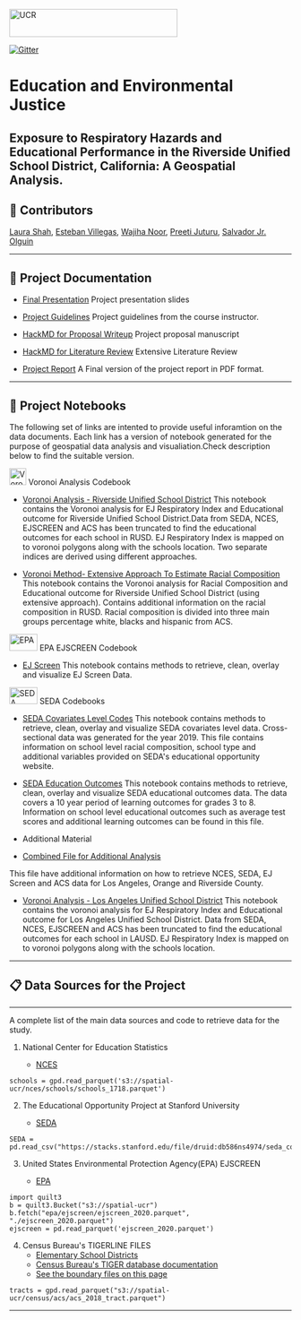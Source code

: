 
<img src="https://spatial.ucr.edu/images/UCR_logo_long.png" alt="UCR"
	title="University of California" width="300" height="50"  /> 

[![Gitter](https://badges.gitter.im/p280s21project3/community.svg)](https://gitter.im/p280s21project3/community?utm_source=badge&utm_medium=badge&utm_campaign=pr-badge)

# Education and Environmental Justice
## Exposure to Respiratory Hazards and Educational Performance in the Riverside Unified School District, California: A Geospatial Analysis. ##


## :pushpin: Contributors
[Laura Shah](https://github.com/lsala010/),  [Esteban Villegas](https://github.com/evill092),  [Wajiha Noor](https://github.com/WawNun),  [Preeti Juturu](https://github.com/preetijuturu),  [Salvador Jr. Olguin](https://github.com/Salolg5)

------
## 📝 Project Documentation

- [Final Presentation](https://docs.google.com/presentation/d/1rp7JEXDTZyxcVlwDGPZybQEtdEnhNggBlO7OzcP2YGs/edit?usp=sharing) 
Project presentation slides

- [Project Guidelines](https://sergerey.org/pbpl280s21/projects.html)
Project guidelines from the course instructor.

-  [HackMD for Proposal Writeup](https://hackmd.io/@xSZKUBllSUCUfYxmgoh_yA/SyurmYCUd)
Project proposal manuscript
  
- [HackMD for Literature Review](https://hackmd.io/@Laura786/S15WsEJ__/edit)
Extensive Literature Review 
  
 - [Project Report](https://github.com/preetijuturu/p280s21project3/blob/main/Project_Documents/PBPL280%20Group%203%20Manuscript.pdf)
 A Final version of the project report in PDF format.
  
 
------

## :notebook: Project Notebooks

The following set of links are intented to provide useful inforamtion on the data documents. Each link has a version of notebook generated for the purpose of geospatial data analysis and visualiation.Check description below to find the suitable version. 

<img src="https://upload.wikimedia.org/wikipedia/commons/thumb/5/54/Euclidean_Voronoi_diagram.svg/1200px-Euclidean_Voronoi_diagram.svg.png" alt="Voronoi"
	title="methods" width="30" height="30"  />  Voronoi Analysis Codebook	

- [Voronoi Analysis - Riverside Unified School District](https://github.com/preetijuturu/p280s21project3/blob/main/RUSD_Vor.ipynb)
This notebook contains the Voronoi analysis for EJ Respiratory Index and Educational outcome for Riverside Unified School District.Data from SEDA, NCES, EJSCREEN and ACS has been truncated to find the educational outcomes for each school in RUSD. EJ Respiratory Index is mapped on to voronoi polygons along with the schools location. Two separate indices are derived using different approaches. 

- [Voronoi Method- Extensive Approach To Estimate Racial Composition](https://github.com/preetijuturu/p280s21project3/blob/main/NEW_RUSD_Vor_extensive.ipynb)
This notebook contains the Voronoi analysis for Racial Composition and Educational outcome for Riverside Unified School District (using extensive approach). Contains additional information on the racial composition in RUSD. Racial composition is divided into three main groups percentage white, blacks and hispanic from ACS.
 
<img src="https://base.imgix.net/files/base/ebm/ehstoday/image/2020/03/ehstoday_3468_epalogo.5e7e64160e169.png?auto=format&fit=crop&h=432&w=768" alt="EPA"
	title="EPA" width="50" height="30"  />  EPA EJSCREEN Codebook
	
 - [EJ Screen](https://github.com/preetijuturu/p280s21project3/blob/main/EJ__V2.ipynb)
This notebook contains methods to retrieve, clean, overlay and visualize EJ Screen Data.

<img src="https://edopportunity.org/images/social/seda-social-image-08.png" alt="SEDA"
	title="SEDA" width="50" height="30"  /> SEDA Codebooks

- [SEDA Covariates Level Codes](https://github.com/preetijuturu/p280s21project3/blob/main/Codebook/New_SEDA.ipynb)
This notebook contains methods to retrieve, clean, overlay and visualize SEDA covariates level data. Cross-sectional data was generated for the year 2019. This file contains information on school level racial composition, school type and additional variables provided on SEDA's educational opportunity website.

- [SEDA Education Outcomes](https://github.com/preetijuturu/p280s21project3/blob/main/Education_SEDA.ipynb)
This notebook contains methods to retrieve, clean, overlay and visualize SEDA educational outcomes data. The data covers a 10 year period of learning outcomes for grades 3 to 8. Information on school level educational outcomes such as average test scores and additional learning outcomes can be found in this file.


- Additional Material

- [Combined File for Additional Analysis](https://github.com/preetijuturu/p280s21project3/blob/main/Combined_File2.ipynb)

This file have additional information on how to retrieve NCES, SEDA, EJ Screen and ACS data for Los Angeles, Orange and Riverside County.

- [Voronoi Analysis - Los Angeles Unified School District](https://github.com/preetijuturu/p280s21project3/blob/main/LAUSD_Data.ipynb)
This notebook contains the voronoi analysis for EJ Respiratory Index and Educational outcome for Los Angeles Unified School District. Data from SEDA, NCES, EJSCREEN and ACS has been truncated to find the educational outcomes for each school in LAUSD. EJ Respiratory Index is mapped on to voronoi polygons along with the schools location. 


------

##  :clipboard: Data Sources for the Project
----
A complete list of the main data sources and code to retrieve data for the study.
 
1. National Center for Education Statistics 
 
   - [NCES](https://open.quiltdata.com/b/spatial-ucr/tree/nces/schools/) 

```
schools = gpd.read_parquet('s3://spatial-ucr/nces/schools/schools_1718.parquet')

```
2. The Educational Opportunity Project at Stanford University 

    - [SEDA](https://edopportunity.org/) 
  
```
SEDA = pd.read_csv("https://stacks.stanford.edu/file/druid:db586ns4974/seda_cov_school_poolyr_4.0.csv")

```
3. United States Environmental Protection Agency(EPA) EJSCREEN

    - [EPA](https://open.quiltdata.com/b/spatial-ucr/tree/epa/ejscreen/)
   
```
import quilt3
b = quilt3.Bucket("s3://spatial-ucr")
b.fetch("epa/ejscreen/ejscreen_2020.parquet", "./ejscreen_2020.parquet")
ejscreen = pd.read_parquet('ejscreen_2020.parquet')
```

 4. Census Bureau's TIGERLINE FILES
     - [Elementary School Districts]( http://www2.census.gov/geo/tiger/TIGER2010DP1/ELSD_2010Census_DP1.zip)
     - [Census Bureau's TIGER database documentation]( https://www.census.gov/programs-surveys/saipe/technical-documentation/methodology/school-districts/overview-school-district.html)
     - [See the boundary files on this page]( https://www.census.gov/geographies/mapping-files/2010/geo/tiger-data.html)

```
tracts = gpd.read_parquet("s3://spatial-ucr/census/acs/acs_2018_tract.parquet")
```
----



  	

